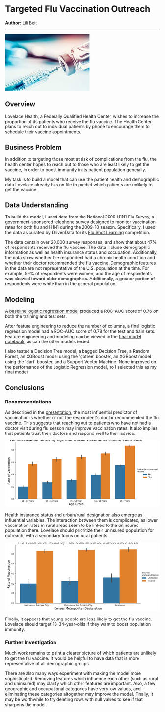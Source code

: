 # Targeted Flu Vaccination Outreach

**Author:** Lili Beit
***

![picture of vaccination syringe and medicine](images/vaccine.jpg)

## Overview
Lovelace Health, a Federally Qualified Health Center, wishes to increase the proportion of its patients who receive the flu vaccine.  The Health Center plans to reach out to individual patients by phone to encourage them to schedule their vaccine appointments.  


## Business Problem
In addition to targeting those most at risk of complications from the flu, the health center hopes to reach out to those who are least likely to get the vaccine, in order to boost immunity in its patient population generally.

My task is to build a model that can use the patient health and demographic data Lovelace already has on file to predict which patients are unlikely to get the vaccine.

## Data Understanding
To build the model, I used data from the National 2009 H1N1 Flu Survey, a government-sponsored telephone survey designed to monitor vaccination rates for both flu and H1N1 during the 2009-10 season. Specifically, I used the data as curated by DrivenData for its [Flu Shot Learning](https://www.drivendata.org/competitions/66/flu-shot-learning/) competition. 

The data contain over 20,000 survey responses, and show that about 47% of respondents received the flu vaccine. The data include demographic information as well as health insurance status and occupation. Additionally, the data show whether the respondent had a chronic health condition and whether their doctor recommended the flu vaccine.  Demographic features in the data are not representative of the U.S. population at the time. For example, 59% of respondents were women, and the age of respondents was skewed toward older demographics. Additionally, a greater portion of respondents were white than in the general population.


## Modeling
A [baseline logistic regression model](https://github.com/lilisbeit/vaccine-learning/blob/main/baseline-model.ipynb) produced a ROC-AUC score of 0.76 on both the training and test sets.

After feature engineering to reduce the number of columns, a final logistic regression model had a ROC-AUC score of 0.78 for the test and train sets.  Feature engineering and modeling can be viewed in the [final model notebook](http://localhost:8888/notebooks/final-model.ipynb), as can the other models tested.

I also tested a Decision Tree model, a bagged Decision Tree, a Random Forest, an XGBoost model using the 'gbtree' booster, an XGBoost model using the 'dart' booster, and a Support Vector Machine.  None improved on the performance of the Logistic Regression model, so I selected this as my final model.

## Conclusions

### Recommendations

As described in the [presentation](https://github.com/lilisbeit/vaccine-learning/blob/main/Vaccination-Outreach-Presentation.pdf), the most influential predictor of vaccination is whether or not the respondent's doctor recommended the flu vaccine. This suggests that reaching out to patients who have not had a doctor visit during flu season may improve vaccination rates. It also implies that patients trust their doctors and respond well to their advice.

![graph](images/doc_rec.png)

Health insurance status and urban/rural designation also emerge as influential variables.  The interaction between them is complicated, as lower vaccination rates in rural areas seem to be linked to the uninsured population there.  Lovelace should prioritize their uninsured population for outreach, with a secondary focus on rural patients.  

![graph](images/insurance.png)

Finally, it appears that young people are less likely to get the flu vaccine.  Lovelace should target 18-34-year-olds if they want to boost population immunity.


### Further Investigation

Much work remains to paint a clearer picture of which patients are unlikely to get the flu vaccine. It would be helpful to have data that is more representative of all demographic groups.

There are also many ways experiment with making the model more sophisticated. Removing features which influence each other (such as rural and uninsured) may clarify which other features are important. Also, a few geographic and occupational categories have very low values, and eliminating these categories altogether may improve the model. Finally, It may be worthwhile to try deleting rows with null values to see if that sharpens the model.